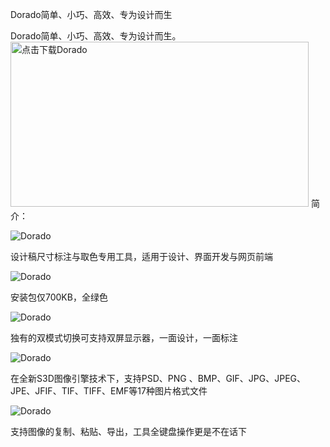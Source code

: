 Dorado简单、小巧、高效、专为设计而生

Dorado简单、小巧、高效、专为设计而生。
<img title="点击下载Dorado" src="http://cdc.tencent.com/wp-content/uploads/2010/12/dorado-header.jpg" width="477" height="264" />
简介：

![Dorado](http://cdc.tencent.com/wp-content/uploads/2010/11/11.png)

设计稿尺寸标注与取色专用工具，适用于设计、界面开发与网页前端

![Dorado](http://cdc.tencent.com/wp-content/uploads/2010/11/22.png)

安装包仅700KB，全绿色

![Dorado](http://cdc.tencent.com/wp-content/uploads/2010/11/3.png)

独有的双模式切换可支持双屏显示器，一面设计，一面标注

![Dorado](http://cdc.tencent.com/wp-content/uploads/2010/11/4.png)

在全新S3D图像引擎技术下，支持PSD、PNG 、BMP、GIF、JPG、JPEG、JPE、JFIF、TIF、TIFF、EMF等17种图片格式文件

![Dorado](http://cdc.tencent.com/wp-content/uploads/2010/11/5.png)

支持图像的复制、粘贴、导出，工具全键盘操作更是不在话下
